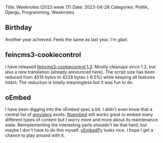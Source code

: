 Title: Weeknotes (2023 week 17)
Date: 2023-04-28
Categories: Politik, Django, Programming, Weeknotes

## Birthday

Another year achieved. Feels the same as last year. I'm glad.

## feincms3-cookiecontrol

I have released [feincms3-cookiecontrol
1.3](https://pypi.org/project/feincms3-cookiecontrol/). Mostly cleanups since
1.2, but also a new translation (already announced here). The script size has
been reduced from 4519 bytes to 4228 bytes (-6.5%) while keeping all features
intact. The reduction is totally meaningless but it was fun to do.

## oEmbed

I have been digging into the oEmbed spec a bit. I didn't even know that a
central list of [providers](https://oembed.com/providers.json) exists.
[Noembed](https://noembed.com/) still works great to embed many different types
of content but I worry more and more about its maintenance state.
Reimplementing the interesting parts shouldn't be that hard, but maybe I don't
have to do this myself. [oEmbedPy](https://github.com/attakei-lab/oEmbedPy/)
looks nice, I hope I get a chance to play around with it.
